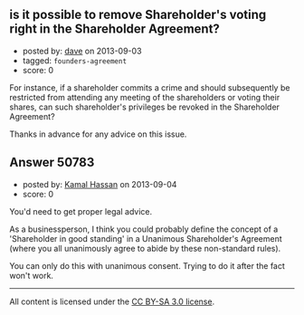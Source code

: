 ## is it possible to remove Shareholder's voting right in the Shareholder Agreement?

- posted by: [dave](https://stackexchange.com/users/-1/21291-dave) on 2013-09-03
- tagged: `founders-agreement`
- score: 0

For instance, if a shareholder commits a crime and should subsequently be restricted from attending any meeting of the shareholders or voting their shares, can such shareholder's privileges be revoked in the Shareholder Agreement?

Thanks in advance for any advice on this issue.


## Answer 50783

- posted by: [Kamal Hassan](https://stackexchange.com/users/-1/27332-kamal-hassan) on 2013-09-04
- score: 0

You'd need to get proper legal advice.

As a businessperson, I think you could probably define the concept of a 'Shareholder in good standing' in a Unanimous Shareholder's Agreement (where you all unanimously agree to abide by these non-standard rules).

You can only do this with unanimous consent. Trying to do it after the fact won't work.



---

All content is licensed under the [CC BY-SA 3.0 license](https://creativecommons.org/licenses/by-sa/3.0/).
